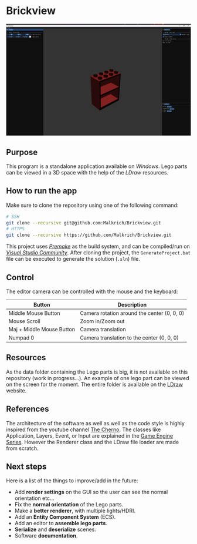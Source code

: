 # Brickview

![brickviewAppPreview](res/BrickviewPreview.png)

## Purpose

This program is a standalone application available on _Windows_. Lego parts can be viewed in a 3D space with the help of the _LDraw_ resources.

## How to run the app

Make sure to clone the repository using one of the following command:

``` bash
# SSH
git clone --recursive git@github.com:Malkrich/Brickview.git
# HTTPS
git clone --recursive https://github.com/Malkrich/Brickview.git
```

This project uses [_Premake_](https://premake.github.io/) as the build system, and can be compiled/run on [_Visual Studio Community_](https://visualstudio.microsoft.com/fr/downloads/). After cloning the project, the `GenerateProject.bat` file can be executed to generate the solution (`.sln`) file.

## Control

The editor camera can be controlled with the mouse and the keyboard:

| Button                    | Description                                               |
|---------------------------|-----------------------------------------------------------|
| Middle Mouse Button       | Camera rotation around the center (0, 0, 0)               |
| Mouse Scroll              | Zoom in/Zoom out                                          |
| Maj + Middle Mouse Button | Camera translation                                        |
| Numpad 0                  | Camera translation to the center (0, 0, 0)                |

## Resources

As the data folder containing the Lego parts is big, it is not available on this repository (work in progress...). An example of one lego part can be viewed on the screen for the moment.
The entire folder is available on the [LDraw](https://library.ldraw.org/updates?latest) website.

## References

The architecture of the software as well as well as the code style is highly inspired from the youtube channel [The Cherno](https://www.youtube.com/@TheCherno). The classes like Application, Layers, Event, or Input are explained in the [Game Engine Series](https://youtube.com/playlist?list=PLlrATfBNZ98dC-V-N3m0Go4deliWHPFwT&si=-5jZiF8NPV4YkNbc). However the Renderer class and the LDraw file loader are made from scratch.

## Next steps

Here is a list of the things to improve/add in the future:

- Add __render settings__ on the GUI so the user can see the normal orientation etc...
- Fix the __normal orientation__ of the Lego parts.
- Make a __better renderer__, with multiple lights/HDRI.
- Add an __Entity Component System__ (ECS).
- Add an editor to __assemble lego parts__.
- __Serialize__ and __deserialize__ scenes.
- Software __documentation__.